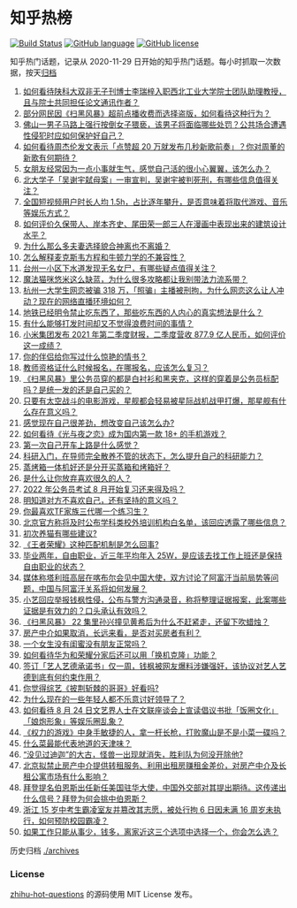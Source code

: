 # 知乎热榜
[![Build Status](https://github.com/ToWeLong/zhihu-hot-questions/workflows/CI/badge.svg)](https://github.com/ToWeLong/zhihu-hot-questions/actions)
[![GitHub language](https://img.shields.io/badge/language-golang-orange.svg)](https://golang.org/)
[![GitHub license](https://img.shields.io/github/license/ToWeLong/zhihu-hot-questions)](https://github.com/ToWeLong/zhihu-hot-questions/blob/main/LICENSE)

知乎热门话题，记录从 2020-11-29 日开始的知乎热门话题。每小时抓取一次数据，按天[归档](./archives)

<!-- BEGIN -->

1. [如何看待陕科大双非无子刊博士李瑞梓入职西北工业大学院士团队助理教授，且与院士共同担任论文通讯作者？](https://www.zhihu.com/question/481401794)
1. [部分网民因《扫黑风暴》超前点播收费而选择盗版，如何看待这种行为？](https://www.zhihu.com/question/482317227)
1. [佛山一男子马路上强行按倒女子猥亵，该男子将面临哪些处罚？公共场合遭遇性侵犯时应如何保护好自己？](https://www.zhihu.com/question/482421999)
1. [如何看待周杰伦发文表示「点赞超 20 万就发布几秒新歌前奏」？你对周董的新歌有何期待？](https://www.zhihu.com/question/482389585)
1. [女朋友经常因为一点小事就生气，感觉自己活的很小心翼翼，该怎么办？](https://www.zhihu.com/question/369240208)
1. [北大学子「吴谢宇弑母案」一审宣判，吴谢宇被判死刑，有哪些信息值得关注？](https://www.zhihu.com/question/482379648)
1. [全国短视频用户时长人均 1.5h，占比逐年攀升，是否意味着将取代游戏、音乐等娱乐方式？](https://www.zhihu.com/question/482183971)
1. [如何评价久保带人、岸本齐史、尾田荣一郎三人在漫画中表现出来的建筑设计水平？](https://www.zhihu.com/question/23204659)
1. [为什么那么多夫妻选择貌合神离也不离婚？](https://www.zhihu.com/question/480287058)
1. [怎么解释麦克斯韦方程和牛顿力学的不兼容性？](https://www.zhihu.com/question/52992989)
1. [台州一小区下水道发现无名女尸，有哪些疑点值得关注？](https://www.zhihu.com/question/482410321)
1. [魔法猫咪悠米这么缺蓝，为什么很多攻略都让我别带法力流系带？](https://www.zhihu.com/question/481730425)
1. [杭州一大学生网恋被骗 318 万，「照骗」主播被刑拘，为什么网恋这么让人冲动？现在的网络直播环境如何？](https://www.zhihu.com/question/482532943)
1. [地铁已经明令禁止吃东西了，那些吃东西的人内心的真实想法是什么？](https://www.zhihu.com/question/482328747)
1. [有什么能够打发时间却又不觉得浪费时间的事情？](https://www.zhihu.com/question/301386253)
1. [小米集团发布 2021 年第二季度财报，二季度营收 877.9 亿人民币，如何评价这一成绩？](https://www.zhihu.com/question/482437885)
1. [你的伴侣给你写过什么惊艳的情书？](https://www.zhihu.com/question/266808445)
1. [教师资格证什么时候报名，在哪报名，应该怎么复习？](https://www.zhihu.com/question/324659524)
1. [《扫黑风暴》里公务员穿的都是白衬衫和黑夹克，这样的穿着是公务员标配吗？是统一发的还是自己买的？](https://www.zhihu.com/question/482085356)
1. [只要有太空战斗的电影游戏，星舰都会轻易被星际战机战甲打爆，那星舰有什么存在意义吗？](https://www.zhihu.com/question/432630409)
1. [感觉现在自己很差劲，想改变自己该怎么办?](https://www.zhihu.com/question/473565631)
1. [如何看待《光与夜之恋》成为国内第一款 18+ 的手机游戏？](https://www.zhihu.com/question/482447312)
1. [第一次自己开车上路是什么感觉？](https://www.zhihu.com/question/41205857)
1. [科研入门，在导师完全散养不管的状态下，怎么提升自己的科研能力？](https://www.zhihu.com/question/385466539)
1. [蒸烤箱一体机好还是分开买蒸箱和烤箱好？](https://www.zhihu.com/question/60357868)
1. [是什么让你放弃喜欢很久的人？](https://www.zhihu.com/question/480534812)
1. [2022 年公务员考试 8 月开始复习还来得及吗？](https://www.zhihu.com/question/473891541)
1. [明知道对方不喜欢自己，还有坚持的意义吗？](https://www.zhihu.com/question/481719794)
1. [你最喜欢TF家族三代哪一个练习生？](https://www.zhihu.com/question/479481824)
1. [北京官方称将及时公布学科类校外培训机构白名单，该回应透露了哪些信息？](https://www.zhihu.com/question/482318934)
1. [初次养猫有哪些建议?](https://www.zhihu.com/question/466558437)
1. [《王者荣耀》这种匹配机制是怎么回事?](https://www.zhihu.com/question/460284443)
1. [毕业两年，自由职业，近三年平均年入 25W，是应该去找工作上班还是保持自由职业的状态？](https://www.zhihu.com/question/480111741)
1. [媒体称塔利班高层在喀布尔会见中国大使，双方讨论了阿富汗当前局势等问题，中国与阿富汗关系将如何发展？](https://www.zhihu.com/question/482332246)
1. [小艺回应举报钱枫性侵，公布与警方沟通录音，称将整理证据报案，此案哪些证据是有效力的？口头承认有效吗？](https://www.zhihu.com/question/482268240)
1. [《扫黑风暴》 22  集里孙兴撞见黄希后为什么不赶紧走，还留下吹蜡烛？](https://www.zhihu.com/question/482266141)
1. [房产中介如果取消，长远来看，是否对买房者有利？](https://www.zhihu.com/question/481297553)
1. [一个女生没有闺蜜没有朋友正常吗？](https://www.zhihu.com/question/474728427)
1. [如何看待华为和荣耀分家后还可以用「换机克隆」功能？](https://www.zhihu.com/question/482172394)
1. [签订「艺人艺德承诺书」仅一周，钱枫被网友爆料涉嫌强奸，该协议对艺人艺德到底有何约束作用？](https://www.zhihu.com/question/482163098)
1. [你觉得综艺《披荆斩棘的哥哥》好看吗?](https://www.zhihu.com/question/404096914)
1. [为什么现在的一些年轻人都不乐意讨好领导了？](https://www.zhihu.com/question/481164367)
1. [如何看待 8 月 24 日文艺界人士在文联座谈会上宣读倡议书批「饭圈文化」「娘炮形象」等娱乐圈乱象？](https://www.zhihu.com/question/482332616)
1. [《权力的游戏》中身手敏捷的人，拿一杆长枪，打败魔山是不是小菜一碟吗？](https://www.zhihu.com/question/479161555)
1. [什么菜最能代表地道的天津味？](https://www.zhihu.com/question/478359732)
1. [“没见过迪迦”的大古，怪兽一出现就消失，胜利队为何没开除他?](https://www.zhihu.com/question/479370188)
1. [北京拟禁止房产中介提供转租服务、利用出租房赚租金差价，对房产中介及长租公寓市场有什么影响？](https://www.zhihu.com/question/482343512)
1. [拜登提名伯恩斯出任新任美国驻华大使，中国外交部对其提出期待。这传递出什么信号？拜登为何会挑中伯恩斯？](https://www.zhihu.com/question/481886961)
1. [浙江 15 岁中考生霸凌室友并篡改其志愿，被处行拘 6 日因未满 16 周岁未执行，如何预防校园霸凌？](https://www.zhihu.com/question/482301261)
1. [如果工作只能从事少，钱多，离家近这三个选项中选择一个，你会怎么选？](https://www.zhihu.com/question/468961266)

<!-- END -->

历史归档 [./archives](./archives)


### License
[zhihu-hot-questions](https://github.com/towelong/zhihu-hot-questions) 的源码使用 MIT License 发布。